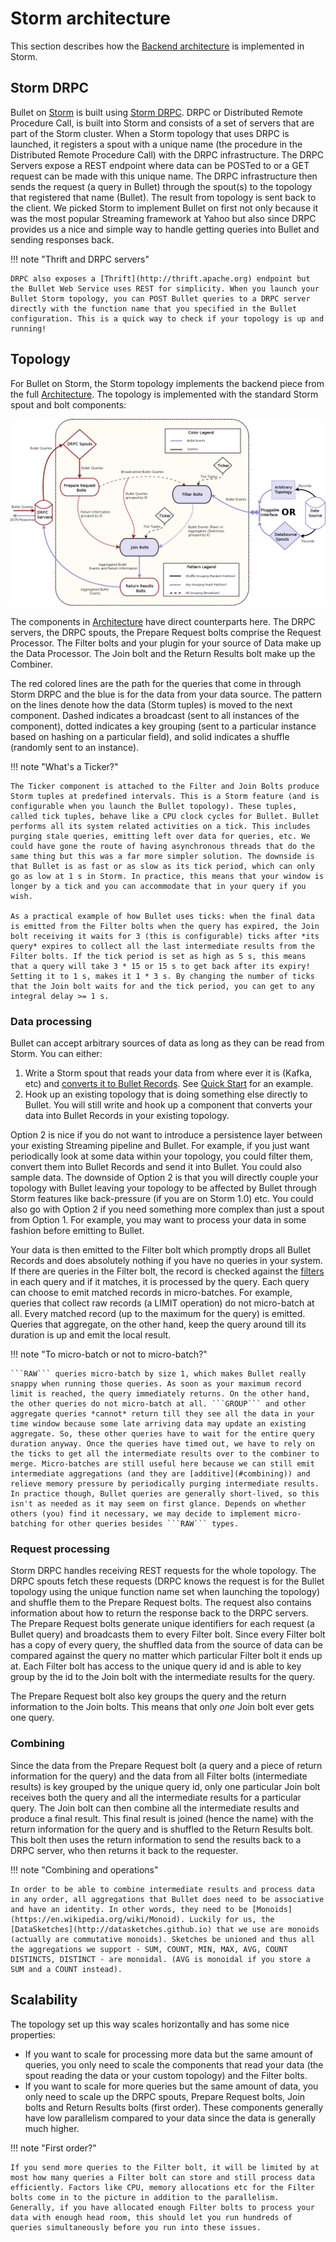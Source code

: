 # Storm architecture

This section describes how the [Backend architecture](../index.md#backend) is implemented in Storm.

## Storm DRPC

Bullet on [Storm](https://storm.apache.org/) is built using [Storm DRPC](http://storm.apache.org/releases/1.0.0/Distributed-RPC.html). DRPC or Distributed Remote Procedure Call, is built into Storm and consists of a set of servers that are part of the Storm cluster. When a Storm topology that uses DRPC is launched, it registers a spout with a unique name (the procedure in the Distributed Remote Procedure Call) with the DRPC infrastructure. The DRPC Servers expose a REST endpoint where data can be POSTed to or a GET request can be made with this unique name. The DRPC infrastructure then sends the request (a query in Bullet) through the spout(s) to the topology that registered that name (Bullet). The result from topology is sent back to the client. We picked Storm to implement Bullet on first not only because it was the most popular Streaming framework at Yahoo but also since DRPC provides us a nice and simple way to handle getting queries into Bullet and sending responses back.

!!! note "Thrift and DRPC servers"

    DRPC also exposes a [Thrift](http://thrift.apache.org) endpoint but the Bullet Web Service uses REST for simplicity. When you launch your Bullet Storm topology, you can POST Bullet queries to a DRPC server directly with the function name that you specified in the Bullet configuration. This is a quick way to check if your topology is up and running!

## Topology

For Bullet on Storm, the Storm topology implements the backend piece from the full [Architecture](../index.md#architecture). The topology is implemented with the standard Storm spout and bolt components:

![Bullet Storm Topology](../img/topology.png)

The components in [Architecture](../index.md#architecture) have direct counterparts here. The DRPC servers, the DRPC spouts, the Prepare Request bolts comprise the Request Processor. The Filter bolts and your plugin for your source of Data make up the Data Processor. The Join bolt and the Return Results bolt make up the Combiner.

The red colored lines are the path for the queries that come in through Storm DRPC and the blue is for the data from your data source. The pattern on the lines denote how the data (Storm tuples) is moved to the next component. Dashed indicates a broadcast (sent to all instances of the component), dotted indicates a key grouping (sent to a particular instance based on hashing on a particular field), and solid indicates a shuffle (randomly sent to an instance).

!!! note "What's a Ticker?"

    The Ticker component is attached to the Filter and Join Bolts produce Storm tuples at predefined intervals. This is a Storm feature (and is configurable when you launch the Bullet topology). These tuples, called tick tuples, behave like a CPU clock cycles for Bullet. Bullet performs all its system related activities on a tick. This includes purging stale queries, emitting left over data for queries, etc. We could have gone the route of having asynchronous threads that do the same thing but this was a far more simpler solution. The downside is that Bullet is as fast or as slow as its tick period, which can only go as low at 1 s in Storm. In practice, this means that your window is longer by a tick and you can accommodate that in your query if you wish.

    As a practical example of how Bullet uses ticks: when the final data is emitted from the Filter bolts when the query has expired, the Join bolt receiving it waits for 3 (this is configurable) ticks after *its query* expires to collect all the last intermediate results from the Filter bolts. If the tick period is set as high as 5 s, this means that a query will take 3 * 15 or 15 s to get back after its expiry! Setting it to 1 s, makes it 1 * 3 s. By changing the number of ticks that the Join bolt waits for and the tick period, you can get to any integral delay >= 1 s.

### Data processing

Bullet can accept arbitrary sources of data as long as they can be read from Storm. You can either:

1. Write a Storm spout that reads your data from where ever it is (Kafka, etc) and [converts it to Bullet Records](ingestion.md). See [Quick Start](../quick-start.md#storm-topology) for an example.
2. Hook up an existing topology that is doing something else directly to Bullet. You will still write and hook up a component that converts your data into Bullet Records in your existing topology.

Option 2 is nice if you do not want to introduce a persistence layer between your existing Streaming pipeline and Bullet. For example, if you just want periodically look at some data within your topology, you could filter them, convert them into Bullet Records and send it into Bullet. You could also sample data. The downside of Option 2 is that you will directly couple your topology with Bullet leaving your topology to be affected by Bullet through Storm features like back-pressure (if you are on Storm 1.0) etc. You could also go with Option 2 if you need something more complex than just a spout from Option 1. For example, you may want to process your data in some fashion before emitting to Bullet.

Your data is then emitted to the Filter bolt which promptly drops all Bullet Records and does absolutely nothing if you have no queries in your system. If there are queries in the Filter bolt, the record is checked against the [filters](../index.md#filters) in each query and if it matches, it is processed by the query. Each query can choose to emit matched records in micro-batches. For example, queries that collect raw records (a LIMIT operation) do not micro-batch at all. Every matched record (up to the maximum for the query) is emitted. Queries that aggregate, on the other hand, keep the query around till its duration is up and emit the local result.

!!! note "To micro-batch or not to micro-batch?"

    ```RAW``` queries micro-batch by size 1, which makes Bullet really snappy when running those queries. As soon as your maximum record limit is reached, the query immediately returns. On the other hand, the other queries do not micro-batch at all. ```GROUP``` and other aggregate queries *cannot* return till they see all the data in your time window because some late arriving data may update an existing aggregate. So, these other queries have to wait for the entire query duration anyway. Once the queries have timed out, we have to rely on the ticks to get all the intermediate results over to the combiner to merge. Micro-batches are still useful here because we can still emit intermediate aggregations (and they are [additive](#combining)) and relieve memory pressure by periodically purging intermediate results. In practice though, Bullet queries are generally short-lived, so this isn't as needed as it may seem on first glance. Depends on whether others (you) find it necessary, we may decide to implement micro-batching for other queries besides ```RAW``` types.

### Request processing

Storm DRPC handles receiving REST requests for the whole topology. The DRPC spouts fetch these requests (DRPC knows the request is for the Bullet topology using the unique function name set when launching the topology) and shuffle them to the Prepare Request bolts. The request also contains information about how to return the response back to the DRPC servers. The Prepare Request bolts generate unique identifiers for each request (a Bullet query) and broadcasts them to every Filter bolt. Since every Filter bolt has a copy of every query, the shuffled data from the source of data can be compared against the query no matter which particular Filter bolt it ends up at. Each Filter bolt has access to the unique query id and is able to key group by the id to the Join bolt with the intermediate results for the query.

The Prepare Request bolt also key groups the query and the return information to the Join bolts. This means that only *one* Join bolt ever gets one query.

### Combining

Since the data from the Prepare Request bolt (a query and a piece of return information for the query) and the data from all Filter bolts (intermediate results) is key grouped by the unique query id, only one particular Join bolt receives both the query and all the intermediate results for a particular query. The Join bolt can then combine all the intermediate results and produce a final result. This final result is joined (hence the name) with the return information for the query and is shuffled to the Return Results bolt. This bolt then uses the return information to send the results back to a DRPC server, who then returns it back to the requester.

!!! note "Combining and operations"

    In order to be able to combine intermediate results and process data in any order, all aggregations that Bullet does need to be associative and have an identity. In other words, they need to be [Monoids](https://en.wikipedia.org/wiki/Monoid). Luckily for us, the [DataSketches](http://datasketches.github.io) that we use are monoids (actually are commutative monoids). Sketches be unioned and thus all the aggregations we support - SUM, COUNT, MIN, MAX, AVG, COUNT DISTINCTS, DISTINCT - are monoidal. (AVG is monoidal if you store a SUM and a COUNT instead).


## Scalability

The topology set up this way scales horizontally and has some nice properties:

  * If you want to scale for processing more data but the same amount of queries, you only need to scale the components that read your data (the spout reading the data or your custom topology) and the Filter bolts.
  * If you want to scale for more queries but the same amount of data, you only need to scale up the DRPC spouts, Prepare Request bolts, Join bolts and Return Results bolts (first order). These components generally have low parallelism compared to your data since the data is generally much higher.

!!! note "First order?"

    If you send more queries to the Filter bolt, it will be limited by at most how many queries a Filter bolt can store and still process data efficiently. Factors like CPU, memory allocations etc for the Filter bolts come in to the picture in addition to the parallelism. Generally, if you have allocated enough Filter bolts to process your data with enough head room, this should let you run hundreds of queries simultaneously before you run into these issues.
